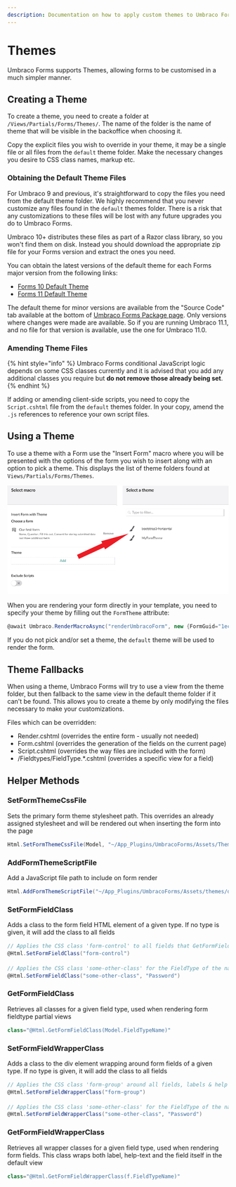 ```yaml
---
description: Documentation on how to apply custom themes to Umbraco Forms
---
```


# Themes

Umbraco Forms supports Themes, allowing forms to be customised in a much simpler manner.

## Creating a Theme

To create a theme, you need to create a folder at `/Views/Partials/Forms/Themes/`. The name of the folder is the name of theme that will be visible in the backoffice when choosing it.

Copy the explicit files you wish to override in your theme, it may be a single file or all files from the `default` theme folder. Make the necessary changes you desire to CSS class names, markup etc.

### Obtaining the Default Theme Files

For Umbraco 9 and previous, it's straightforward to copy the files you need from the default theme folder. We highly recommend that you never customize any files found in the `default` themes folder. There is a risk that any customizations to these files will be lost with any future upgrades you do to Umbraco Forms.

Umbraco 10+ distributes these files as part of a Razor class library, so you won't find them on disk. Instead you should download the appropriate zip file for your Forms version and extract the ones you need.

You can obtain the latest versions of the default theme for each Forms major version from the following links:

* [Forms 10 Default Theme](https://umbra.co/umbraco-forms-default-theme)
* [Forms 11 Default Theme](https://umbra.co/umbraco-forms-default-theme-11)

The default theme for minor versions are available from the "Source Code" tab available at the bottom of [Umbraco Forms Package page](https://our.umbraco.com/packages/developer-tools/umbraco-forms/). Only versions where changes were made are available. So if you are running Umbraco 11.1, and no file for that version is available, use the one for Umbraco 11.0.

### Amending Theme Files

{% hint style="info" %}
Umbraco Forms conditional JavaScript logic depends on some CSS classes currently and it is advised that you add any additional classes you require but **do not remove those already being set**.
{% endhint %}

If adding or amending client-side scripts, you need to copy the `Script.cshtml` file from the `default` themes folder. In your copy, amend the `.js` references to reference your own script files.

## Using a Theme

To use a theme with a Form use the "Insert Form" macro where you will be presented with the options of the form you wish to insert along with an option to pick a theme. This displays the list of theme folders found at `Views/Partials/Forms/Themes`.

![Choosing and using a theme](../../../10/umbraco-forms/developer/images/select-a-theme.png)

When you are rendering your form directly in your template, you need to specify your theme by filling out the `FormTheme` attribute:

```csharp
@await Umbraco.RenderMacroAsync("renderUmbracoForm", new {FormGuid="1ec026cb-d4d3-496c-b8e8-90e0758c78d8", FormTheme="MyFormTheme", ExcludeScripts="0"})
```

If you do not pick and/or set a theme, the `default` theme will be used to render the form.

## Theme Fallbacks

When using a theme, Umbraco Forms will try to use a view from the theme folder, but then fallback to the same view in the default theme folder if it can't be found. This allows you to create a theme by only modifying the files necessary to make your customizations.

Files which can be overridden:

* Render.cshtml (overrides the entire form - usually not needed)
* Form.cshtml (overrides the generation of the fields on the current page)
* Script.cshtml (overrides the way files are included with the form)
* /Fieldtypes/FieldType.\*.cshtml (overrides a specific view for a field)

## Helper Methods

### SetFormThemeCssFile

Sets the primary form theme stylesheet path. This overrides an already assigned stylesheet and will be rendered out when inserting the form into the page

```csharp
Html.SetFormThemeCssFile(Model, "~/App_Plugins/UmbracoForms/Assets/Themes/Default/style.css")
```

### AddFormThemeScriptFile

Add a JavaScript file path to include on form render

```csharp
Html.AddFormThemeScriptFile("~/App_Plugins/UmbracoForms/Assets/themes/default/umbracoforms.js");
```

### SetFormFieldClass

Adds a class to the form field HTML element of a given type. If no type is given, it will add the class to all fields

```csharp
// Applies the CSS class 'form-control' to all fields that GetFormFieldClass uses in FieldType views
@Html.SetFormFieldClass("form-control")

// Applies the CSS class 'some-other-class' for the FieldType of the name 'Password'
@Html.SetFormFieldClass("some-other-class", "Password")
```

### GetFormFieldClass

Retrieves all classes for a given field type, used when rendering form fieldtype partial views

```csharp
class="@Html.GetFormFieldClass(Model.FieldTypeName)"
```

### SetFormFieldWrapperClass

Adds a class to the div element wrapping around form fields of a given type. If no type is given, it will add the class to all fields

```csharp
// Applies the CSS class 'form-group' around all fields, labels & help texts
@Html.SetFormFieldWrapperClass("form-group")

// Applies the CSS class 'some-other-class' for the FieldType of the name 'Password'
@Html.SetFormFieldWrapperClass("some-other-class", "Password")
```

### GetFormFieldWrapperClass

Retrieves all wrapper classes for a given field type, used when rendering form fields. This class wraps both label, help-text and the field itself in the default view

```csharp
class="@Html.GetFormFieldWrapperClass(f.FieldTypeName)"
```
